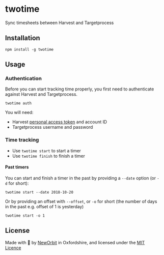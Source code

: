 # twotime

Sync timesheets between Harvest and Targetprocess

## Installation

    npm install -g twotime

## Usage

### Authentication

Before you can start tracking time properly, you first need to authenticate against Harvest and Targetprocess.

    twotime auth

You will need:

- Harvest [personal access token](https://id.getharvest.com/developers) and account ID
- Targetprocess username and password


### Time tracking

- Use `twotime start` to start a timer
- Use `twotime finish` to finish a timer

#### Past timers

You can start and finish a timer in the past by providing a `--date` option (or `-d` for short):

    twotime start --date 2018-10-20

Or by providing an offset with `--offset`, or `-o` for short (the number of days in the past e.g. offset of 1 is yesterday)

    twotime start -o 1

## License

Made with :sparkling_heart: by [NewOrbit](https://www.neworbit.co.uk/) in Oxfordshire, and licensed under the [MIT Licence](LICENCE)
